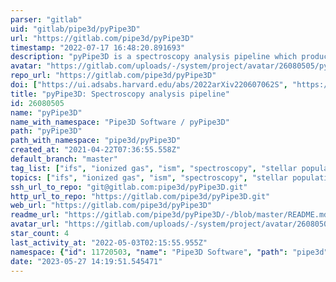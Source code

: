 ```yaml
---
parser: "gitlab"
uid: "gitlab/pipe3d/pyPipe3D"
url: "https://gitlab.com/pipe3d/pyPipe3D"
timestamp: "2022-07-17 16:48:20.891693"
description: "pyPipe3D is a spectroscopy analysis pipeline which produces coherent, easy to distribute and compare, parameters of the stellar populations and the ionized gas, suited in particular for data from the most recent optical IFS surveys."
avatar: "https://gitlab.com/uploads/-/system/project/avatar/26080505/pyPipe3D_colorido_avatar.png"
repo_url: "https://gitlab.com/pipe3d/pyPipe3D"
doi: ["https://ui.adsabs.harvard.edu/abs/2022arXiv220607062S", "https://ui.adsabs.harvard.edu/abs/2022arXiv220208027L", "https://ui.adsabs.harvard.edu/abs/2022ascl.soft06023L/abstract"]
title: "pyPipe3D: Spectroscopy analysis pipeline"
id: 26080505
name: "pyPipe3D"
name_with_namespace: "Pipe3D Software / pyPipe3D"
path: "pyPipe3D"
path_with_namespace: "pipe3d/pyPipe3D"
created_at: "2021-04-22T07:36:55.558Z"
default_branch: "master"
tag_list: ["ifs", "ionized gas", "ism", "spectroscopy", "stellar population synthesis", "techniques"]
topics: ["ifs", "ionized gas", "ism", "spectroscopy", "stellar population synthesis", "techniques"]
ssh_url_to_repo: "git@gitlab.com:pipe3d/pyPipe3D.git"
http_url_to_repo: "https://gitlab.com/pipe3d/pyPipe3D.git"
web_url: "https://gitlab.com/pipe3d/pyPipe3D"
readme_url: "https://gitlab.com/pipe3d/pyPipe3D/-/blob/master/README.md"
avatar_url: "https://gitlab.com/uploads/-/system/project/avatar/26080505/pyPipe3D_colorido_avatar.png"
star_count: 4
last_activity_at: "2022-05-03T02:15:55.955Z"
namespace: {"id": 11720503, "name": "Pipe3D Software", "path": "pipe3d", "kind": "user", "full_path": "pipe3d", "parent_id": null, "avatar_url": "/uploads/-/system/user/avatar/8675915/avatar.png", "web_url": "https://gitlab.com/pipe3d"}
date: "2023-05-27 14:19:51.545471"
---
```

